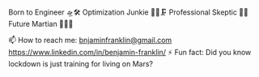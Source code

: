 Born to Engineer     🛸🛠
Optimization Junkie  🧗‍♀️🗜
Professional Skeptic 🔬🔭
Future Martian       👩‍🚀🔴

📫 How to reach me: bnjaminfranklin@gmail.com https://www.linkedin.com/in/benjamin-franklin/
⚡ Fun fact: Did you know lockdown is just training for living on Mars?
